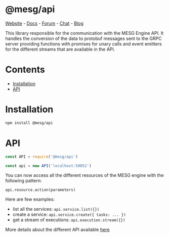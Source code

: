 # @mesg/api

[Website](https://mesg.com/) - [Docs](https://docs.mesg.com/) - [Forum](https://forum.mesg.com/) - [Chat](https://discordapp.com/invite/SaZ5HcE) - [Blog](https://blog.mesg.com)

This library responsible for the communication with the MESG Engine API. It handles the conversion of the data to protobuf messages sent to the GRPC server providing functions with promises for unary calls and event emitters for the different streams that are available in the API.

# Contents

- [Installation](#installation)
- [API](#api)

# Installation

```bash
npm install @mesg/api
```

# API

```javascript
const API = require('@mesg/api')

const api = new API('localhost:50052')
```

You can now access all the different resources of the MESG engine with the following pattern:

```
api.resource.action(parameters)
```

Here are few examples:

- list all the services: `api.service.list({})`
- create a service: `api.service.create({ tasks: ... })`
- get a stream of executions: `api.execution.stream({})`

More details about the different API available [here](https://docs.mesg.com/api/service.html)
